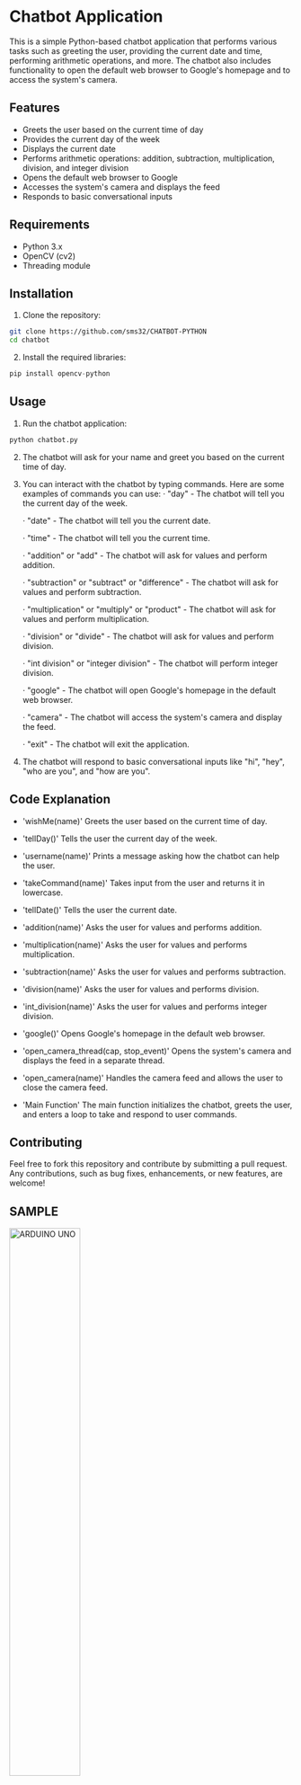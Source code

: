 # Chatbot Application

This is a simple Python-based chatbot application that performs various tasks such as greeting the user, providing the current date and time, performing arithmetic operations, and more. The chatbot also includes functionality to open the default web browser to Google's homepage and to access the system's camera.

## Features

- Greets the user based on the current time of day
- Provides the current day of the week
- Displays the current date
- Performs arithmetic operations: addition, subtraction, multiplication, division, and integer division
- Opens the default web browser to Google
- Accesses the system's camera and displays the feed
- Responds to basic conversational inputs

## Requirements

- Python 3.x
- OpenCV (cv2)
- Threading module

## Installation

1. Clone the repository:

```bash
git clone https://github.com/sms32/CHATBOT-PYTHON
cd chatbot
```

2. Install the required libraries:

```python
pip install opencv-python
```

## Usage
1. Run the chatbot application:
   
```python
python chatbot.py
```

2.  The chatbot will ask for your name and greet you based on the current time of day.

3.  You can interact with the chatbot by typing commands. Here are some examples of commands you can use:
     ·  "day" - The chatbot will tell you the current day of the week.

     ·  "date" - The chatbot will tell you the current date.
   
     ·  "time" - The chatbot will tell you the current time.
   
     ·  "addition" or "add" - The chatbot will ask for values and perform addition.
   
     ·  "subtraction" or "subtract" or "difference" - The chatbot will ask for values and perform subtraction.
   
   
     ·  "multiplication" or "multiply" or "product" - The chatbot will ask for values and perform multiplication.
   
     ·  "division" or "divide" - The chatbot will ask for values and perform division.
   
     ·  "int division" or "integer division" - The chatbot will perform integer division.
   
     ·  "google" - The chatbot will open Google's homepage in the default web browser.
   
     ·  "camera" - The chatbot will access the system's camera and display the feed.
   
     ·  "exit" - The chatbot will exit the application.

4. The chatbot will respond to basic conversational inputs like "hi", "hey", "who are you", and "how are you".

## Code Explanation
- 'wishMe(name)'
   Greets the user based on the current time of day.

- 'tellDay()'
   Tells the user the current day of the week.

- 'username(name)'
   Prints a message asking how the chatbot can help the user.

- 'takeCommand(name)'
   Takes input from the user and returns it in lowercase.

- 'tellDate()'
Tells the user the current date.

- 'addition(name)'
   Asks the user for values and performs addition.

- 'multiplication(name)'
   Asks the user for values and performs multiplication.

- 'subtraction(name)'
   Asks the user for values and performs subtraction.

- 'division(name)'
   Asks the user for values and performs division.

- 'int_division(name)'
   Asks the user for values and performs integer division.

- 'google()'
   Opens Google's homepage in the default web browser.

- 'open_camera_thread(cap, stop_event)'
   Opens the system's camera and displays the feed in a separate thread.

- 'open_camera(name)'
   Handles the camera feed and allows the user to close the camera feed.

- 'Main Function'
   The main function initializes the chatbot, greets the user, and enters a loop to take and respond to user commands.

## Contributing
Feel free to fork this repository and contribute by submitting a pull request. Any contributions, such as bug fixes, enhancements, or new features, are welcome!


## SAMPLE

<img src="https://github.com/sms32/CHATBOT-PYTHON/assets/153702953/51f902f1-b778-4362-8b57-d18910a2efe7" alt="ARDUINO UNO"  width="50%">
<br>
<br>
<img src="https://github.com/sms32/CHATBOT-PYTHON/assets/153702953/85ddb439-91ea-482e-a82d-8eebda88a3ca" alt="ARDUINO UNO"  width="50%">
<br>
<br>
<img src="https://github.com/sms32/CHATBOT-PYTHON/assets/153702953/9b1fc0d7-48c8-4fe8-a618-4a340e181ff6" alt="ARDUINO UNO"  width="50%">


